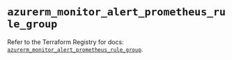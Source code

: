 # `azurerm_monitor_alert_prometheus_rule_group`

Refer to the Terraform Registry for docs: [`azurerm_monitor_alert_prometheus_rule_group`](https://registry.terraform.io/providers/hashicorp/azurerm/4.19.0/docs/resources/monitor_alert_prometheus_rule_group).
